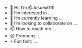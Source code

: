 - 👋 Hi, I’m @Josuex01fl
- 👀 I’m interested in ...
- 🌱 I’m currently learning ...
- 💞️ I’m looking to collaborate on ...
- 📫 How to reach me ...
- 😄 Pronouns: ...
- ⚡ Fun fact: ...

<!---
Josuex01fl/Josuex01fl is a ✨ special ✨ repository because its `README.md` (this file) appears on your GitHub profile.
You can click the Preview link to take a look at your changes.
--->
